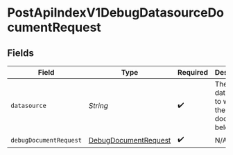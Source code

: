# PostApiIndexV1DebugDatasourceDocumentRequest


## Fields

| Field                                                                   | Type                                                                    | Required                                                                | Description                                                             |
| ----------------------------------------------------------------------- | ----------------------------------------------------------------------- | ----------------------------------------------------------------------- | ----------------------------------------------------------------------- |
| `datasource`                                                            | *String*                                                                | :heavy_check_mark:                                                      | The datasource to which the document belongs                            |
| `debugDocumentRequest`                                                  | [DebugDocumentRequest](../../models/components/DebugDocumentRequest.md) | :heavy_check_mark:                                                      | N/A                                                                     |